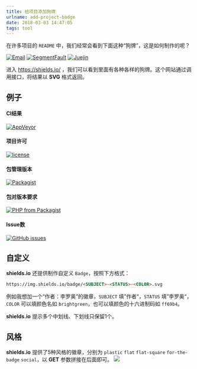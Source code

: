 ```yaml
---
title: 给项目添加狗牌
urlname: add-project-badge
date: 2018-03-03 14:47:05
tags: tool
---
```

在许多项目的 `README` 中，我们经常会看到下面这种“狗牌”，这是如何制作的呢？

[![Email](https://img.shields.io/badge/%E9%82%AE%E7%AE%B1-liluoao%40qq.com-orange.svg?longCache=true&style=flat-square)](mailto:liluoao@qq.com)
[![SegmentFault](https://img.shields.io/badge/SegmentFault-李罗奥-brightgreen.svg?longCache=true&style=flat-square)](https://segmentfault.com/u/liluoao)
[![Juejin](https://img.shields.io/badge/掘金-李罗奥-blue.svg?longCache=true&style=flat-square)](https://juejin.im/user/5a19374cf265da4332274600)

进入 https://shields.io/ ，我们可以看到里面有各种各样的狗牌。这个网站通过调用接口，将结果以 **SVG** 格式返回。
<!-- more -->
## 例子
#### CI结果
[![AppVeyor](https://img.shields.io/appveyor/ci/liluoao/blog-source.svg?longCache=true&logo=appveyor)](https://ci.appveyor.com/project/liluoao/blog-source)
#### 项目许可
[![license](https://img.shields.io/github/license/liluoao/blog-source.svg?longCache=true)](https://github.com/liluoao/blog-source/blob/master/LICENSE)
#### 包管理版本
[![Packagist](https://img.shields.io/packagist/v/liluoao/phalcon.svg?longCache=true)](https://packagist.org/packages/liluoao/phalcon)
#### 包对版本要求
[![PHP from Packagist](https://img.shields.io/packagist/php-v/liluoao/phalcon.svg?longCache=true)](https://packagist.org/packages/liluoao/phalcon)
#### Issue数
[![GitHub issues](https://img.shields.io/github/issues/liluoao/simple.svg?longCache=true&style=flat-square)](https://github.com/liluoao/simple/issues)

## 自定义
**shields.io** 还提供制作自定义 `Badge`，按照下方格式：
```html
https://img.shields.io/badge/<SUBJECT>-<STATUS>-<COLOR>.svg
```
例如我想加一个“作者：李罗奥”的徽章，`SUBJECT` 填”作者“，`STATUS` 填”李罗奥“，`COLOR` 可以填颜色名如 `brightgreen`，也可以填颜色的十六进制码如 `ff69b4`。

**shields.io** 提示多个中划线、下划线只保留1个。

## 风格
**shields.io** 提供了5种风格的徽章，分别为 `plastic` `flat` `flat-square` `for-the-badge` `social`，以 **GET** 参数拼接在后面即可。
![](/images/badge-style.png)